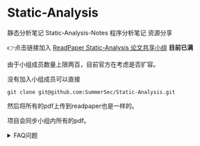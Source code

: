 # Static-Analysis
静态分析笔记 Static-Analysis-Notes 程序分析笔记 资源分享

&#x1F449;点击链接加入 [ReadPaper Static-Analysis 论文共享小组](https://readpaper.com/team/invite/641434673198694400) **目前已满**



由于小组成员数量上限两百，目前官方在考虑是否扩容。

没有加入小组成员可以直接

```
git clone git@github.com:SummerSec/Static-Analysis.git

```

然后将所有的pdf上传到readpaper也是一样的。

项目会同步小组内所有的pdf。



<details> 
    <summary>FAQ问题</summary>
    1. 关于上传新的pdf，请同步发送给组长或者管理员邮箱，目前管理员位置空缺，现招募管理员。条件及时更新pdf和会使用git 提交pr。pdf和申请管理员请发送邮件到邮箱summersec@QQ.COM
    2. 目前小组成员数量上限是两百，目前无法扩容。
    3. 关于无法查看的pdf说明，直接去GitHub仓库下载对应的pdf，然后上传即可查看。（官方的解决方案）
    4. 关于readpaper使用常见问题答疑： https://docs.qq.com/sheet/DVU1mQU1FT3ZNckZO?tab=BB08J2 由于readpaper 设置了《我上传的PDF别人能看么？》 所以小组添加论文，如果是在readpaper公开请直接添加，如果没公开请同步提交到GitHub项目中。以issue、pr等形式均可。目前小组还在初建阶段，很多规则还不完善。还请大家见谅，一起学习，一起进步！
    5. 关于加强交流，现在大家征求建议。
</details>
